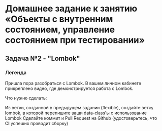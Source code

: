 # Домашнее задание к занятию «Объекты с внутренним состоянием, управление состоянием при тестировании»

## Задача №2 - "Lombok"

### Легенда

Пришла пора разобраться с Lombok. В вашем личном кабинете прикреплено видео, где демонстрируется работа с Lombok.

Что нужно сделать:

Из ветки, созданной в предыдущем задании (flexible), создайте ветку lombok, в которой перепишите ваши data-class'ы с использование Lombok
Сделайте коммит и Pull Request на Github (удостоверьтесь, что CI успешно проводит сборку)